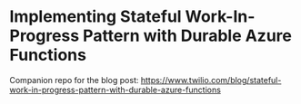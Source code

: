 # Implementing Stateful Work-In-Progress Pattern with Durable Azure Functions

Companion repo for the blog post: https://www.twilio.com/blog/stateful-work-in-progress-pattern-with-durable-azure-functions
